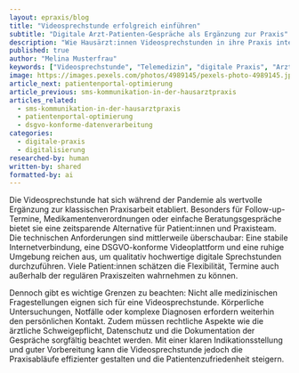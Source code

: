 ```yaml
---
layout: epraxis/blog
title: "Videosprechstunde erfolgreich einführen"
subtitle: "Digitale Arzt-Patienten-Gespräche als Ergänzung zur Praxis"
description: "Wie Hausärzt:innen Videosprechstunden in ihre Praxis integrieren können – Technik, Ablauf und rechtliche Aspekte."
published: true
author: "Melina Musterfrau"
keywords: ["Videosprechstunde", "Telemedizin", "digitale Praxis", "Arzt-Patienten-Kommunikation", "Online-Sprechstunde"]
image: https://images.pexels.com/photos/4989145/pexels-photo-4989145.jpeg
article_next: patientenportal-optimierung
article_previous: sms-kommunikation-in-der-hausarztpraxis
articles_related:
  - sms-kommunikation-in-der-hausarztpraxis
  - patientenportal-optimierung
  - dsgvo-konforme-datenverarbeitung
categories: 
  - digitale-praxis
  - digitalisierung
researched-by: human
written-by: shared
formatted-by: ai
---
```


Die Videosprechstunde hat sich während der Pandemie als wertvolle Ergänzung zur klassischen Praxisarbeit etabliert. Besonders für Follow-up-Termine, Medikamentenverordnungen oder einfache Beratungsgespräche bietet sie eine zeitsparende Alternative für Patient:innen und Praxisteam. Die technischen Anforderungen sind mittlerweile überschaubar: Eine stabile Internetverbindung, eine DSGVO-konforme Videoplattform und eine ruhige Umgebung reichen aus, um qualitativ hochwertige digitale Sprechstunden durchzuführen. Viele Patient:innen schätzen die Flexibilität, Termine auch außerhalb der regulären Praxiszeiten wahrnehmen zu können.

Dennoch gibt es wichtige Grenzen zu beachten: Nicht alle medizinischen Fragestellungen eignen sich für eine Videosprechstunde. Körperliche Untersuchungen, Notfälle oder komplexe Diagnosen erfordern weiterhin den persönlichen Kontakt. Zudem müssen rechtliche Aspekte wie die ärztliche Schweigepflicht, Datenschutz und die Dokumentation der Gespräche sorgfältig beachtet werden. Mit einer klaren Indikationsstellung und guter Vorbereitung kann die Videosprechstunde jedoch die Praxisabläufe effizienter gestalten und die Patientenzufriedenheit steigern. 
